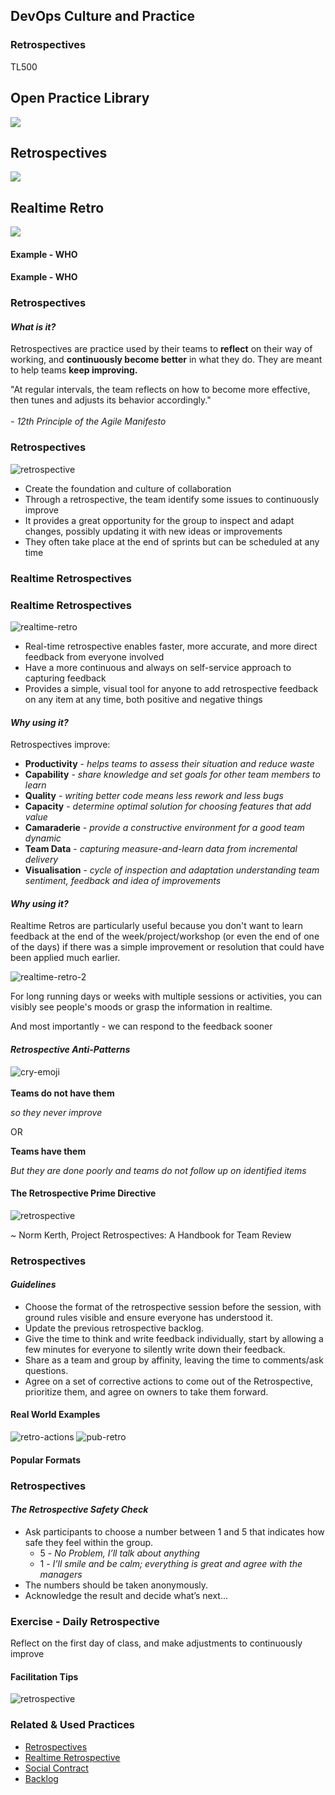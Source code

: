 <!-- .slide: data-background-image="images/RH_NewBrand_Background.png"  -->
## DevOps Culture and Practice <!-- {.element: class="course-title"} -->
### Retrospectives <!-- {.element: class="title-color"} -->
TL500 <!-- {.element: class="title-color"} -->



<!-- .slide: data-background-size="stretch" data-background-image="images/opl-logo.png", class="white-style" -->
<div class="r-stack">
<div class="fragment fade-out" data-fragment-index="0" >
  <h2>Open Practice Library</h2>
  <img src="images/opl-complete.png">
</div>
<div class="fragment current-visible" data-fragment-index="0" >
  <h2>Retrospectives</h2>
  <a target="_blank" href="https://openpracticelibrary.com/practice/iteration-planning/">
  <img src="images/opl-delivery.png">
  </a>
</div>
<div class="fragment current-visible" data-fragment-index="1" >
  <h2>Realtime Retro</h2>
  <a target="_blank" href="https://openpracticelibrary.com/practice/iteration-planning/">
  <img src="images/opl-foundation.png">
  </a>
</div>
</div>



#### Example - WHO<!-- .element: class="title-bottom-left" -->
<!-- .slide: data-background-size="contain" data-background-image="images/retrospectives/example-who.png", class="white-style" -->



#### Example - WHO<!-- .element: class="title-bottom-left" -->
<!-- .slide: data-background-size="contain" data-background-image="images/retrospectives/example-who-2.png", class="white-style" -->



### Retrospectives



#### _What is it?_

Retrospectives are practice used by their teams to **reflect** on their way of working, and **continuously become better** in what they do. They are meant to help teams **keep improving.**

"At regular intervals, the team reflects on how to become more effective, then tunes and adjusts its behavior accordingly." <!--{.element: style="font-size: smaller; font-weight: 100;"} -->
</br></br>
_- 12th Principle of the Agile Manifesto_



### Retrospectives
![retrospective](images/retrospectives/retrospective.jpg) <!-- {.element: class="inline-image"} -->
</br>
* Create the foundation and culture of collaboration
* Through a retrospective, the team identify some issues to continuously improve
* It provides a great opportunity for the group to inspect and adapt changes, possibly updating it with new ideas or improvements
* They often take place at the end of sprints but can be scheduled at any time



### Realtime Retrospectives



### Realtime Retrospectives
![realtime-retro](images/retrospectives/realtime-retro.jpg)<!-- {.element: class="inline-image"} -->
* Real-time retrospective enables faster, more accurate, and more direct feedback from everyone involved
* Have a more continuous and always on self-service approach to capturing feedback
* Provides a simple, visual tool for anyone to add retrospective feedback on any item at any time, both positive and negative things




#### _Why using it?_
Retrospectives improve:
- **Productivity** - _helps teams to assess their situation and reduce waste_
- **Capability** - _share knowledge and set goals for other team members to learn_
- **Quality** - _writing better code means less rework and less bugs_
- **Capacity** - _determine optimal solution for choosing features that add value_
- **Camaraderie** - _provide a constructive environment for a good team dynamic_
- **Team Data** - _capturing measure-and-learn data from incremental delivery_
- **Visualisation** - _cycle of inspection and adaptation understanding team sentiment, feedback and idea of improvements_



#### _Why using it?_
Realtime Retros are particularly useful because you don't want to learn feedback at the end of the week/project/workshop (or even the end of one of the days) if there was a simple improvement or resolution that could have been applied much earlier.<!--{.element: style="font-size: smaller; font-weight: 100;"} -->

![realtime-retro-2](images/retrospectives/realtime-retro-2.jpg)<!-- {.element: class="" style="border:none; box-shadow:none; max-width:40%;" } -->

For long running days or weeks with multiple sessions or activities, you can visibly see people's moods or grasp the information in realtime.<!--{.element: style="font-size: smaller; font-weight: 100;"} -->

And most importantly - we can respond to the feedback sooner



#### _Retrospective Anti-Patterns_
![cry-emoji](images/retrospectives/cry-emoji.png) <!-- {.element: class="inline-image"} -->
</br></br>
**Teams do not have them**

_so they never improve_

OR  

**Teams have them**

_But they are done poorly and teams do not follow up on identified items_



#### The Retrospective Prime Directive

![retrospective](images/retrospectives/retro-primedirective.png) <!-- {.element: class="image-no-shadow image-full-width"} -->

~ Norm Kerth, Project Retrospectives: A Handbook for Team Review 



### Retrospectives
#### _Guidelines_
* Choose the format of the retrospective session before the session, with ground rules visible and ensure everyone has understood it.
* Update the previous retrospective backlog.
* Give the time to think and write feedback individually, start by allowing a few minutes for everyone to silently write down their feedback.
* Share as a team and group by affinity, leaving the time to comments/ask questions.
* Agree on a set of corrective actions to come out of the Retrospective, prioritize them, and agree on owners to take them forward.




#### Real World Examples

![retro-actions](images/retrospectives/retro-actions.png)<!-- {.element: class="" style="border:none; box-shadow:none; height:300px; float:right;"} -->
![pub-retro](images/retrospectives/pub-retro.png)<!-- {.element: class="" style="border:none; box-shadow:none; height:300px; float:left;"} -->



#### Popular Formats <!-- .element: class="text-center" -->
<!-- .slide: data-background-size="contain" data-background-image="images/retrospectives/popular-formats.png", class="white-style" -->




### Retrospectives
#### _The Retrospective Safety Check_

- Ask participants to choose a number between 1 and 5 that indicates how safe they feel within the group.
  - 5 - *No Problem, I’ll talk about anything*
  - 1 - *I’ll smile and be calm; everything is great and agree with the managers*
- The numbers should be taken anonymously.
- Acknowledge the result and decide what’s next...




### Exercise - Daily Retrospective
Reflect on the first day of class, and make adjustments to continuously improve



#### Facilitation Tips
![retrospective](images/retrospectives/retro-tips.png) <!-- {.element: class="image-no-shadow image-full-width"} -->
<!-- * End with an high note
* Focus discussions on what you are able to change
* Create an environment of psychological safety, only the team is part of the retro
* Don't record the session in a virtual environment
* Play some music in the background
* Mix up the format
* Experiment with the location  like pub-retro, urban golf, meeting at a nice café and having a retro-breakfast
* Rotate the facilitator around the team -->




<!-- .slide: data-background-image="images/chef-background.png" class="white-style" -->
### Related & Used Practices
* [Retrospectives](https://openpracticelibrary.com/practice/retrospectives/)
* [Realtime Retrospective](https://openpracticelibrary.com/practice/realtime-retrospective/)
* [Social Contract](https://openpracticelibrary.com/practice/social-contract)
* [Backlog](https://openpracticelibrary.com/practice/)